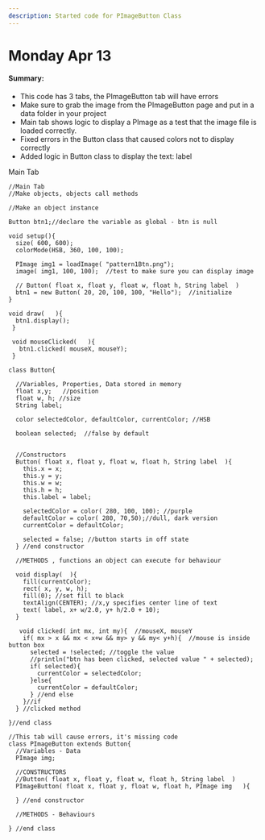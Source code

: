 ```yaml
---
description: Started code for PImageButton Class
---
```


# Monday Apr 13

#### Summary:             

* This code has 3 tabs, the PImageButton tab will have errors
* Make sure to grab the image from the PImageButton page and put in a data folder in your    project
* Main tab shows logic to display a PImage as a test that the image file is loaded correctly.
* Fixed errors in the Button class that caused colors not to display correctly
* Added logic in Button class to display the text: label

Main Tab 

```text
//Main Tab
//Make objects, objects call methods

//Make an object instance

Button btn1;//declare the variable as global - btn is null

void setup(){
  size( 600, 600);
  colorMode(HSB, 360, 100, 100);
  
  PImage img1 = loadImage( "pattern1Btn.png");
  image( img1, 100, 100);  //test to make sure you can display image
  
  // Button( float x, float y, float w, float h, String label  )
  btn1 = new Button( 20, 20, 100, 100, "Hello");  //initialize
}

void draw(   ){
  btn1.display();
 }
 
 void mouseClicked(   ){
   btn1.clicked( mouseX, mouseY);
 }
```

```text
class Button{
  
  //Variables, Properties, Data stored in memory
  float x,y;   //position
  float w, h; //size
  String label;
  
  color selectedColor, defaultColor, currentColor; //HSB
  
  boolean selected;  //false by default
  
  
  //Constructors
  Button( float x, float y, float w, float h, String label  ){
    this.x = x;
    this.y = y;
    this.w = w;
    this.h = h;
    this.label = label;
    
    selectedColor = color( 280, 100, 100); //purple
    defaultColor = color( 280, 70,50);//dull, dark version
    currentColor = defaultColor;
    
    selected = false; //button starts in off state
  } //end constructor
  
  //METHODS , functions an object can execute for behaviour
  
  void display(  ){
    fill(currentColor);
    rect( x, y, w, h); 
    fill(0); //set fill to black
    textAlign(CENTER); //x,y specifies center line of text
    text( label, x+ w/2.0, y+ h/2.0 + 10);
  }
  
   void clicked( int mx, int my){  //mouseX, mouseY
    if( mx > x && mx < x+w && my> y && my< y+h){  //mouse is inside button box
      selected = !selected; //toggle the value 
      //println("btn has been clicked, selected value " + selected);
      if( selected){
        currentColor = selectedColor;
      }else{
        currentColor = defaultColor;
      } //end else
    }//if 
  } //clicked method
    
}//end class
```

```text
//This tab will cause errors, it's missing code
class PImageButton extends Button{
  //Variables - Data
  PImage img;
  
  //CONSTRUCTORS
  //Button( float x, float y, float w, float h, String label  )
  PImageButton( float x, float y, float w, float h, PImage img   ){
    
  } //end constructor
  
  //METHODS - Behaviours
  
} //end class
```

